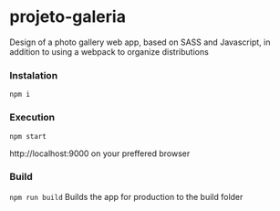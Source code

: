# projeto-galeria
 Design of a photo gallery web app, based on SASS and Javascript, in addition to using a webpack to organize distributions
 
### Instalation
 `npm i`

### Execution
 `npm start`
 
 http://localhost:9000 on your preffered browser

### Build
 `npm run build`
 Builds the app for production to the build folder
